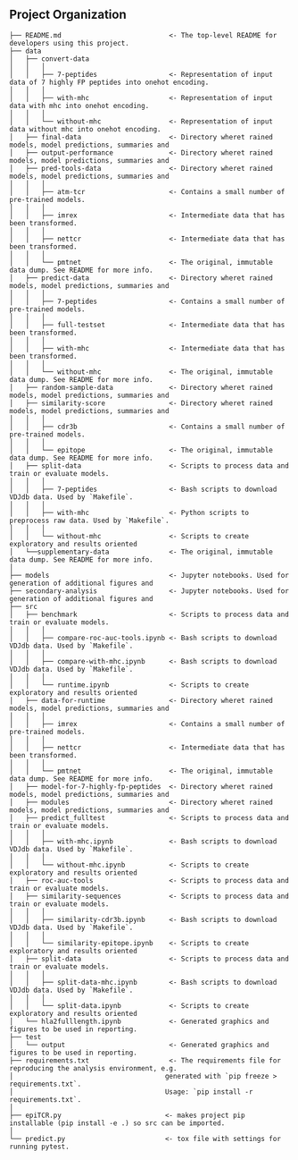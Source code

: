## Project Organization

    ├── README.md                           <- The top-level README for developers using this project.
    ├── data
    │   ├── convert-data                    
    │   │   │
    │   │   ├── 7-peptides                  <- Representation of input data of 7 highly FP peptides into onehot encoding.
    │   │   │
    │   │   ├── with-mhc                    <- Representation of input data with mhc into onehot encoding.
    │   │   │
    │   │   └── without-mhc                 <- Representation of input data without mhc into onehot encoding.
    │   ├── final-data                      <- Directory wheret rained models, model predictions, summaries and
    │   ├── output-performance              <- Directory wheret rained models, model predictions, summaries and
    │   ├── pred-tools-data                 <- Directory wheret rained models, model predictions, summaries and
    │   │   │
    │   │   ├── atm-tcr                     <- Contains a small number of pre-trained models.
    │   │   │
    │   │   ├── imrex                       <- Intermediate data that has been transformed.
    │   │   │
    │   │   ├── nettcr                      <- Intermediate data that has been transformed.
    │   │   │ 
    │   │   └── pmtnet                      <- The original, immutable data dump. See README for more info.
    │   ├── predict-data                    <- Directory wheret rained models, model predictions, summaries and
    │   │   │
    │   │   ├── 7-peptides                  <- Contains a small number of pre-trained models.
    │   │   │
    │   │   ├── full-testset                <- Intermediate data that has been transformed.
    │   │   │
    │   │   ├── with-mhc                    <- Intermediate data that has been transformed.
    │   │   │
    │   │   └── without-mhc                 <- The original, immutable data dump. See README for more info.
    │   ├── random-sample-data              <- Directory wheret rained models, model predictions, summaries and
    │   ├── similarity-score                <- Directory wheret rained models, model predictions, summaries and
    │   │   │
    │   │   ├── cdr3b                       <- Contains a small number of pre-trained models.   
    │   │   │
    │   │   └── epitope                     <- The original, immutable data dump. See README for more info.
    │   ├── split-data                      <- Scripts to process data and train or evaluate models.
    │   │   │
    │   │   ├── 7-peptides                  <- Bash scripts to download VDJdb data. Used by `Makefile`.
    │   │   │
    │   │   ├── with-mhc                    <- Python scripts to preprocess raw data. Used by `Makefile`.
    │   │   │                         
    │   │   └── without-mhc                 <- Scripts to create exploratory and results oriented 
    │   └──supplementary-data               <- The original, immutable data dump. See README for more info.
    │
    ├── models                              <- Jupyter notebooks. Used for generation of additional figures and
    ├── secondary-analysis                  <- Jupyter notebooks. Used for generation of additional figures and
    ├── src
    │   ├── benchmark                       <- Scripts to process data and train or evaluate models.
    │   │   │
    │   │   ├── compare-roc-auc-tools.ipynb <- Bash scripts to download VDJdb data. Used by `Makefile`.
    │   │   │
    │   │   ├── compare-with-mhc.ipynb      <- Bash scripts to download VDJdb data. Used by `Makefile`.
    │   │   │
    │   │   └── runtime.ipynb               <- Scripts to create exploratory and results oriented 
    │   ├── data-for-runtime                <- Directory wheret rained models, model predictions, summaries and
    │   │   │
    │   │   ├── imrex                       <- Contains a small number of pre-trained models.
    │   │   │
    │   │   ├── nettcr                      <- Intermediate data that has been transformed.
    │   │   │
    │   │   └── pmtnet                      <- The original, immutable data dump. See README for more info.
    │   ├── model-for-7-highly-fp-peptides  <- Directory wheret rained models, model predictions, summaries and
    │   ├── modules                         <- Directory wheret rained models, model predictions, summaries and
    │   ├── predict_fulltest                <- Scripts to process data and train or evaluate models.
    │   │   │
    │   │   ├── with-mhc.ipynb              <- Bash scripts to download VDJdb data. Used by `Makefile`.
    │   │   │
    │   │   └── without-mhc.ipynb           <- Scripts to create exploratory and results oriented 
    │   ├── roc-auc-tools                   <- Scripts to process data and train or evaluate models.
    │   ├── similarity-sequences            <- Scripts to process data and train or evaluate models.
    │   │   │
    │   │   ├── similarity-cdr3b.ipynb      <- Bash scripts to download VDJdb data. Used by `Makefile`.
    │   │   │
    │   │   └── similarity-epitope.ipynb    <- Scripts to create exploratory and results oriented 
    │   ├── split-data                      <- Scripts to process data and train or evaluate models.
    │   │   │
    │   │   ├── split-data-mhc.ipynb        <- Bash scripts to download VDJdb data. Used by `Makefile`.
    │   │   │
    │   │   └── split-data.ipynb            <- Scripts to create exploratory and results oriented 
    │   └── hla2fulllength.ipynb            <- Generated graphics and figures to be used in reporting.
    ├── test
    │   └── output                          <- Generated graphics and figures to be used in reporting.
    ├── requirements.txt                    <- The requirements file for reproducing the analysis environment, e.g.
    │                                      generated with `pip freeze > requirements.txt`.
    │                                      Usage: `pip install -r requirements.txt`.
    │
    ├── epiTCR.py                          <- makes project pip installable (pip install -e .) so src can be imported.
    │
    └── predict.py                         <- tox file with settings for running pytest.
